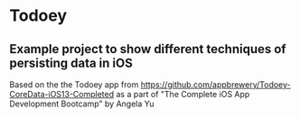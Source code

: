 # Todoey

## Example project to show different techniques of persisting data in iOS

Based on the the Todoey app from https://github.com/appbrewery/Todoey-CoreData-iOS13-Completed as a part of "The Complete iOS App Development Bootcamp" by Angela Yu
